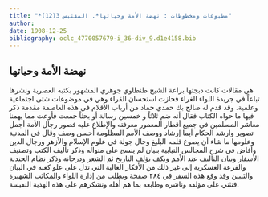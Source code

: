 ```yaml
---
title: "*مطبوعات ومخطوطات : نهضة الأمة وحياتها*. المقتبس 3(12)"
author: 
date: 1908-12-25
bibliography: oclc_4770057679-i_36-div_9.d1e4158.bib
---
```




##  نهضة الأمة وحياتها 


 هي مقالات كانت دبجتها براعة الشيخ طنطاوي جوهري المشهور بكتبه العصرية ونشرها تباعاً في جريدة اللواء الغراء فحازت استحسان القراء وهي في موضوعات شتى اجتماعية وعلمية. وقد قدم له صالح بك حمدي حماد من أرباب الأقلام في هذه العاصمة مقدمة ذكر فيها ما حواه الكتاب فقال أنه ضم ثلاثاً و  خمسين  رسالة أو بحثاً جمعت فأوعت مما يهمنا معاشر المسلمين في جميع أقطار المعمور معرفته والإطلاع عليه فصور رجال الأمة أجمل تصوير وارشد الحكام أيما إرشاد ووصف الأمم المظلومة أحسن وصف وقال في المدنية وعلومها ما شاء أن يصوغ قلمه البليغ وجال جولة في علوم الإسلام والأزهر ورجال الدين وأفاض في شرح المجالس النيابية ببيان لم ينسج على منواله وذكر تأليف الكتب وتصنيف الأسفار وبيان التأليف عند الأمم ويكف يؤلف التاريخ ثم الشعر ودرجاته وذكر نظام الجندية   والقرعة العسكرية إلى غير ذلك من الأفكار العالية التي تدل على علو كعبه في البيان والتبيين وقد وقع هذه السفر في  ٢٨٤  صفحة ويطلب من إدارة اللواء والمكاتب الشهيرة فنثني على مؤلفه وناشره وطابعه بما هم أهله ونشكرهم على هذه الهدية النفيسة. 
